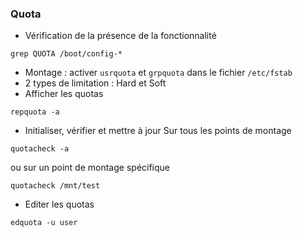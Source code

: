 ### Quota
- Vérification de la présence de la fonctionnalité
```
grep QUOTA /boot/config-*
```
- Montage : activer ``` usrquota ``` et ``` grpquota ``` dans le fichier ``` /etc/fstab ```
- 2 types de limitation : Hard et Soft
- Afficher les quotas
```
repquota -a 
```
- Initialiser, vérifier et mettre à jour
Sur tous les points de montage
```
quotacheck -a 
```
ou sur un point de montage spécifique
```
quotacheck /mnt/test 
```
- Editer les quotas 
```
edquota -u user
```
